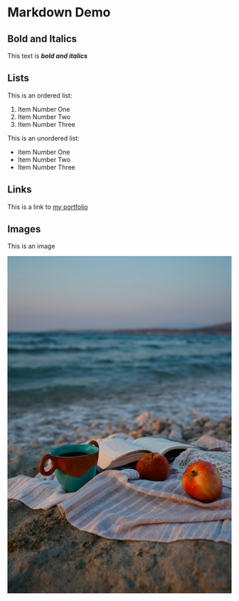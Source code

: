 
# Markdown Demo

## Bold and Italics

This text is **_bold and italics_**

## Lists

This is an ordered list:
1. Item Number One
2. Item Number Two
3. Item Number Three

This is an unordered list:
- Item Number One
- Item Number Two
- Item Number Three

## Links

This is a link to [my portfolio](https://github.com/NeerajCR7-web/)

## Images

This is an image

![BrickMM0 Beach](beach.jpg)
